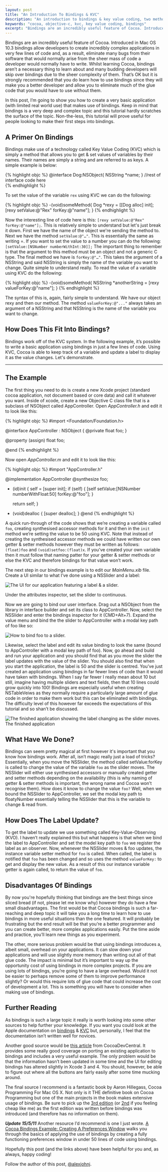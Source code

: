 ```yaml
---
layout: post
title: "An Introduction To Bindings & KVC"
description: "An introduction to bindings & key value coding, two methods for simplifying the development of Cocoa applications."
keywords: "cocoa, objective-c, kvc, key value coding, bindings"
excerpt: "Bindings are an incredibly useful feature of Cocoa. Introduced in Mac OS 10.3 bindings allow developers to create incredibly complex applications in very few lines of code and, as a result, eliminate many bugs from their software that would normally arise from the sheer mass of code a developer would normally have to write. Whilst learning Cocoa, bindings aren’t a necessary thing to learn about and many budding developers will skip over bindings due to the sheer complexity of them. That’s OK but it is strongly recommended that you do learn how to use bindings since they will make you a better developer and allow you to eliminate much of the glue code that you would have to use without them."
---
```


Bindings are an incredibly useful feature of Cocoa. Introduced in Mac OS 10.3 bindings allow developers to create incredibly complex applications in very few lines of code and, as a result, eliminate many bugs from their software that would normally arise from the sheer mass of code a developer would normally have to write. Whilst learning Cocoa, bindings aren’t a necessary thing to learn about and many budding developers will skip over bindings due to the sheer complexity of them. That’s OK but it is strongly recommended that you do learn how to use bindings since they will make you a better developer and allow you to eliminate much of the glue code that you would have to use without them.

<!--more-->

In this post, I’m going to show you how to create a very basic application (with limited real world use) that makes use of bindings. Keep in mind that bindings is a very deep and complex topic and this tutorial hardly scratches the surface of the topic. Non-the-less, this tutorial will prove useful for people looking to make their first steps into bindings.

A Primer On Bindings
--------------------

Bindings make use of a technology called Key Value Coding (KVC) which is simply a method that allows you to get & set values of variables by their names. Their names are simply a string and are referred to as keys. A simple example is below:

{% highlight objc %}
@interface Dog:NSObject{
	NSString *name;
}
//rest of interface code here	
{% endhighlight %}

To set the value of the variable `rex` using KVC we can do the following:

{% highlight objc %}
-(void)someMethod{
	Dog *rexy = [[Dog alloc] init];
	[rexy setValue:@"Rex" forKey:@"name"];
}
{% endhighlight %}

Now the interesting line of code here is this: `[rexy setValue:@"Rex" forKey:@"name"];`. This is relatively simple to understand but let's just break it down. First we have the name of the object we're sending the method to. Next we have the method `setValue:@"…"`. This is essentially the same as writing =. If you want to set the value to a number you can do the following: `[setValue:[NSNumber numberWithInt:30]];` The important thing to remember is that the argument to this method must be an object and not a generic C type. The final method we have is `forKey:@"…"`. This takes the argument of a NSString and said NSString is simply the name of the variable you want to change. Quite simple to understand really. To read the value of a variable using KVC do the following:

{% highlight objc %}
-(void)someMethod{
	NSString *anotherString = [rexy valueForKey:@"name"];
}
{% endhighlight %}

The syntax of this is, again, fairly simple to understand. We have our object rexy and then our method. The method `valueForKey:@"..."` always takes an argument of a NSString and that NSString is the name of the variable you want to change.

How Does This Fit Into Bindings?
--------------------------------

Bindings work off of the KVC system. In the following example, it’s possible to write a basic application using bindings in just a few lines of code. Using KVC, Cocoa is able to keep track of a variable and update a label to display it as the value changes. Let's demonstrate.

---

The Example
-----------

The first thing you need to do is create a new Xcode project (standard cocoa application, not document based or core data) and call it whatever you want. Inside of xcode, create a new Objective C class file that is a subclass of NSObject called AppController. Open _AppController.h_ and edit it to look like this:

{% highlight objc %}
#import <Foundation/Foundation.h>

@interface AppController : NSObject {
@private
    float foo;
}

@property (assign) float foo;

@end
{% endhighlight %}

Now open _AppController.m_ and edit it to look like this:

{% highlight objc %}
#import "AppController.h"

@implementation AppController
@synthesize foo;
- (id)init
{
	self = [super init];
    if (self) {
     [self setValue:[NSNumber numberWithFloat:50] forKey:@"foo"];
    }

    return self;
}

- (void)dealloc
{
	[super dealloc];
}
@end
{% endhighlight %}

A quick run-through of the code shows that we’re creating a variable called `foo`, creating synthesised accessor methods for it and then in the `init` method we’re setting the value to be 50 using KVC. Note that instead of creating the synthesised accessor methods we could have written our own getter & setter methods however they must be written as follows: `(float)foo` and `(void)setfoo:(float)x`. If you’ve created your own variable then it must follow that naming patter for your getter & setter methods or else the KVC and therefore bindings for that value won’t work.

The next step in our bindings example is to edit our _MainMenu.xib_ file. Create a UI similar to what I’ve done using a NSSlider and a label:

![The UI for our application featuring a label & a slider.](/images/posts/2011/04/introToBindingsAndKVC/screen-shot-2011-04-29-at-19-27-41.png)

Under the attributes inspector, set the slider to continuous. 

Now we are going to bind our user interface. Drag out a NSObject from the library in interface builder and set its class to AppController. Now, select the NSSlider and enter the bindings inspector for it (CMD+Alt+7). Expand the value menu and bind the the slider to AppController with a modal key path of foo like so:

![How to bind foo to a slider.](/images/posts/2011/04/introToBindingsAndKVC/bindingfootolabel.png)

Likewise, select the label and edit its value binding to look the same (bound to AppController with a modal key path of foo). Now, go ahead and build and run your application and you should find that as you move the slider the label updates with the value of the slider. You should also find that when you start the application, the label is 50 and the slider is centred. You’ve just created an application using bindings in far fewer lines of code than it would have taken with bindings. When I say far fewer I really mean about 10 but still, imagine having multiple sliders and text fields, then that 10 lines could grow quickly into 100! Bindings are especially useful when creating NSTableVeiws as they normally require a particularly large amount of glue code in order to make them work but this can be eliminated with bindings. The difficulty level of this however far exceeds the expectations of this tutorial and so shan’t be discussed.

![The finished application showing the label changing as the slider moves.](/images/posts/2011/04/introToBindingsAndKVC/screen-shot-2011-04-29-at-20-14-37.png) The finished application

What Have We Done?
------------------

Bindings can seem pretty magical at first however it's important that you know how bindings work. After all, isn’t magic really just a load of tricks? Essentially, when you move the NSSlider, the method called setValue:forKey is called to change the value of the variable `foo` as the slider moves. The NSSlider will either use synthesised accessors or manually created getter and setter methods depending on the availability (this is why naming of getter & setter methods is important, the wrong name and Cocoa won’t recognise them). How does it know to change the value `foo?` Well, when we bound the NSSlider to AppController, we set the modal key path to floatyNumber essentially telling the NSSlider that this is the variable to change & read from.

How Does The Label Update?
--------------------------

To get the label to update we use something called Key-Value-Observing (KVO). I haven’t really explained this but what happens is that when we bind the label to AppController and set the model key path to `foo` we register the label as an observer. Now, whenever the NSSlider moves & foo updates, the instance variable setter method for `foo` is called. When called, the label is notified that `foo` has been changed and so uses the method `valueForKey:` to get and display the new value. As a result of this our instance variable getter is again called, to return the value of `foo`.

Disadvantages Of Bindings
-------------------------

By now you're hopefully thinking that bindings are the best things since sliced bread (if not, please let me know why) however they do have a few small disadvantages. The first would be that Cocoa bindings is such a far-reaching and deep topic it will take you a long time to learn how to use bindings in more useful situations than the one featured. It will probably be frustrating but the end result will be that you’re a better programmer and you can create better, more complex applications easily. Put the time aside and practice, you’ll learn new things as you experiment.

The other, more serious problem would be that using bindings introduces a, albeit small, overhead on your applications. It can slow down your applications and will use slightly more memory than writing out all of that glue code. The impact is minimal but it’s important to way up the opportunity cost of using bindings in more complex projects. If you are using lots of bindings, you’re going to have a large overhead. Would it not be easier to perhaps remove some of them to improve performance slightly? Or would this require lots of glue code that could increase the cost of development a lot. This is something you will have to consider when making use of bindings.

Further Reading
---------------

As bindings is such a large topic it really is worth looking into some other sources to help further your knowledge. If you want you could look at the Apple documentation on [bindings](http://developer.apple.com/library/mac/#documentation/Cocoa/Conceptual/CocoaBindings/CocoaBindings.html#//apple_ref/doc/uid/10000167i) & [KVC](http://developer.apple.com/library/mac/#documentation/Cocoa/Conceptual/KeyValueCoding/Articles/KeyValueCoding.html#//apple_ref/doc/uid/10000107i) but, personally, I feel that the documentation isn’t written well for novices.

Another good source would be [this article](http://cocoadevcentral.com/articles/000080.php) from CocoaDevCentral. It provides some really good coverage on porting an existing application to bindings and includes a very useful example. The only problem would be that the information hasn’t been updated in some time and the UI for editing bindings has altered slightly in Xcode 3 and 4. You should, however, be able to figure out where all the buttons are fairly easily after some time mucking around.

The final source I recommend is a fantastic book by Aaron Hillegass, Cocoa Programming For Mac OS X. Not only is it THE definitive book on Cocoa Programming but one of the main projects in the book makes extensive usage of bindings. Be sure to pick up the [3rd edition](http://www.amazon.co.uk/Cocoa-Programming-Mac-OS-X/dp/0321503619/ref=sr_1_1?ie=UTF8&qid=1304104154&sr=8-1) (or [2nd](http://www.amazon.co.uk/Cocoa-Programming-OS-Aaron-Hillegass/dp/0321213149/ref=sr_1_1?ie=UTF8&s=books&qid=1304104161&sr=8-1) if you feeling cheap like me) as the first edition was written before bindings was introduced (and therefore has no information on them).

***Update 15/5/11*** Another resource I’d recommend is one I just wrote. [A Cocoa Bindings Example: Creating A Preferences Window](/2011/05/15/creating-a-preferences-window-in-cocoa-using-bindings/) walks you through the basics of applying the use of bindings by creating a fully functioning preferences window in under 50 lines of code using bindings.

Hopefully this post (and the links above) have been helpful for you and, as always, happy coding!

Follow the author of this post, [@alexjohnj](http://twitter.com/alexjohnj). 
